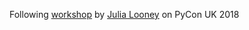 Following [workshop][workshop link] by [Julia Looney][julia] on PyCon UK 2018

[workshop link]: https://github.com/jlooney/pyconuk18-workshop-part1
[julia]: https://github.com/jlooney
